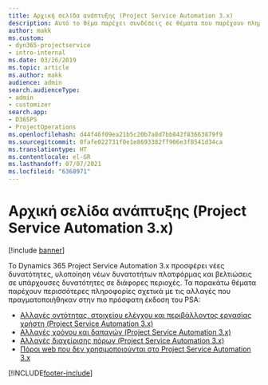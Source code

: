 ```yaml
---
title: Αρχική σελίδα ανάπτυξης (Project Service Automation 3.x)
description: Αυτό το θέμα παρέχει συνδέσεις σε θέματα που παρέχουν πληροφορίες ανάπτυξης για το Dynamics 365 Project Service Automation έκδοση (PSA) 3.x.
author: makk
ms.custom:
- dyn365-projectservice
- intro-internal
ms.date: 03/26/2019
ms.topic: article
ms.author: makk
audience: admin
search.audienceType:
- admin
- customizer
search.app:
- D365PS
- ProjectOperations
ms.openlocfilehash: d44f46f09ea21b5c20b7a8d7bb842f83663879f9
ms.sourcegitcommit: 0fafe022731f0e1e8693382ff906e3f8541d34ca
ms.translationtype: HT
ms.contentlocale: el-GR
ms.lasthandoff: 07/07/2021
ms.locfileid: "6368971"
---
```

# <a name="development-home-page-project-service-automation-3x"></a>Αρχική σελίδα ανάπτυξης (Project Service Automation 3.x)

[!include [banner](../../includes/psa-now-project-operations.md)]

Το Dynamics 365 Project Service Automation 3.x προσφέρει νέες δυνατότητες, υλοποίηση νέων δυνατοτήτων πλατφόρμας και βελτιώσεις σε υπάρχουσες δυνατότητες σε διάφορες περιοχές. Τα παρακάτω θέματα παρέχουν περισσότερες πληροφορίες σχετικά με τις αλλαγές που πραγματοποιήθηκαν στην πιο πρόσφατη έκδοση του PSA:

- [Αλλαγές οντότητας, στοιχείου ελέγχου και περιβάλλοντος εργασίας χρήστη (Project Service Automation 3.x)](../developer-guides/entity-changes-v3.x.md)
- [Αλλαγές χρόνου και δαπανών (Project Service Automation 3.x)](../developer-guides/time-expense-changes-v3.x.md)
- [Αλλαγές διαχείρισης πόρων (Project Service Automation 3.x)](../developer-guides/resource-management-changes-v3.x.md)
- [Πόροι web που δεν χρησιμοποιούνται στο Project Service Automation 3.x](../developer-guides/web-resources-deprecated-v3.x.md)


[!INCLUDE[footer-include](../../includes/footer-banner.md)]